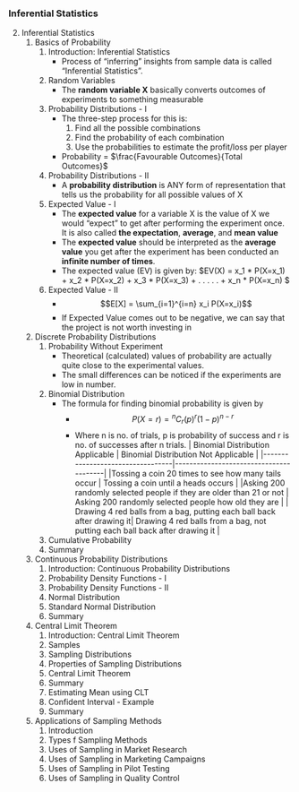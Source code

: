 ### Inferential Statistics
2. Inferential Statistics
    1. Basics of Probability
        1. Introduction: Inferential Statistics
            - Process of “inferring” insights from sample data is called “Inferential Statistics”.
        2. Random Variables
            - The **random variable X** basically converts outcomes of experiments to something measurable
        3. Probability Distributions - I
            - The three-step process for this is:
                1. Find all the possible combinations
                2. Find the probability of each combination
                3. Use the probabilities to estimate the profit/loss per player
            - Probability = $\frac{Favourable Outcomes}{Total Outcomes}$
        4. Probability Distributions - II
            - A **probability distribution** is ANY form of representation that tells us the probability for all possible values of X
        5. Expected Value - I
            - The **expected value** for a variable X is the value of X we would “expect” to get after performing the experiment once. It is also called **the expectation**, **average**, and **mean value**
            - The **expected value** should be interpreted as the **average value** you get after the experiment has been conducted an **infinite number of times**.
            - The expected value (EV) is given by: $EV(X) = x_1 * P(X=x_1) + x_2 * P(X=x_2) + x_3 * P(X=x_3) + . . . . . + x_n * P(X=x_n) $
        6. Expected Value - II
            - $$E[X] = \sum_{i=1}^{i=n} x_i P(X=x_i)$$
            - If Expected Value comes out to be negative, we can say that the project is not worth investing in
    2. Discrete Probability Distributions
        1. Probability Without Experiment
            - Theoretical (calculated) values of probability are actually quite close to the experimental values.
            - The small differences can be noticed if the experiments are low in number.
        2. Binomial Distribution
            - The formula for finding binomial probability is given by 
                - $$P(X=r) = {}^n C_r (p)^r (1-p)^{n-r} $$
                - Where n is no. of trials, p is probability of success and r is no. of successes after n trials.
                 | Binomial Distribution Applicable |	Binomial Distribution Not Applicable |
                 |----------------------------------|----------------------------------------|
                 |Tossing a coin 20 times to see how many tails occur	| Tossing a coin until a heads occurs |
                 |Asking 200 randomly selected people if they are older than 21 or not |	Asking 200 randomly selected people how old they are |
                 | Drawing 4 red balls from a bag, putting each ball back after drawing it| Drawing 4 red balls from a bag, not putting each ball back after drawing it |
        3. Cumulative Probability
        4. Summary
    3. Continuous Probability Distributions
        1. Introduction: Continuous Probability Distributions
        2. Probability Density Functions - I
        3. Probability Density Functions - II
        4. Normal Distribution
        5. Standard Normal Distribution
        6. Summary
    4. Central Limit Theorem
        1. Introduction: Central Limit Theorem
        2. Samples
        3. Sampling Distributions
        4. Properties of Sampling Distributions
        5. Central Limit Theorem
        6. Summary
        7. Estimating Mean using CLT
        8. Confident Interval - Example
        9. Summary
    5. Applications of Sampling Methods
        1. Introduction
        2. Types f Sampling Methods
        3. Uses of Sampling in Market Research
        4. Uses of Sampling in Marketing Campaigns
        5. Uses of Sampling in Pilot Testing
        6. Uses of Sampling in Quality Control
